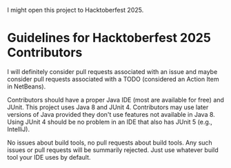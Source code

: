 I might open this project to Hacktoberfest 2025.

# Guidelines for Hacktoberfest 2025 Contributors

I will definitely consider pull requests associated with an issue and maybe consider pull requests associated with a TODO (considered an Action Item in NetBeans).

Contributors should have a proper Java IDE (most are available for free) and JUnit. This project uses Java 8 and JUnit 4. Contributors may use later versions of Java provided they don't use features not available in Java 8. Using JUnit 4 should be no problem in an IDE that also has JUnit 5 (e.g., IntelliJ).

No issues about build tools, no pull requests about build tools. Any such issues or pull requests will be summarily rejected. Just use whatever build tool your IDE uses by default.
